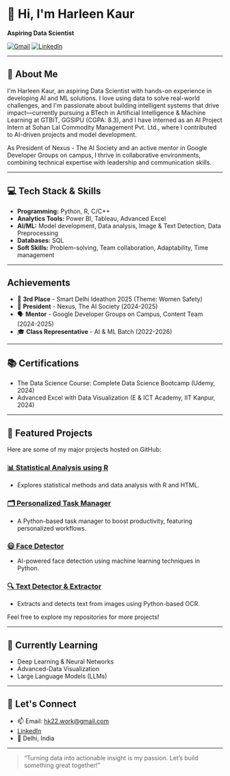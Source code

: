 # 👋 Hi, I'm Harleen Kaur

**Aspiring Data Scientist**

[![Gmail](https://img.shields.io/badge/Gmail-hk22.work@gmail.com-red?style=flat-square&logo=gmail)](mailto:hk22.work@gmail.com)
[![LinkedIn](https://img.shields.io/badge/LinkedIn-Connect-blue?style=flat-square&logo=linkedin)](https://www.linkedin.com/in/harleen-kaur-b94099257/) 

---

## 🚀 About Me

I'm Harleen Kaur, an aspiring Data Scientist with hands-on experience in developing AI and ML solutions. I love using data to solve real-world challenges, and I'm passionate about building intelligent systems that drive impact—currently pursuing a BTech in Artificial Intelligence & Machine Learning at GTBIT, GGSIPU (CGPA: 8.3), and I have interned as an AI Project Intern at Sohan Lal Commodity Management Pvt. Ltd., where I contributed to AI-driven projects and model development.

As President of Nexus - The AI Society and an active mentor in Google Developer Groups on campus, I thrive in collaborative environments, combining technical expertise with leadership and communication skills.

---

## 💻 Tech Stack & Skills

- **Programming:** Python, R,  C/C++
- **Analytics Tools:** Power BI, Tableau, Advanced Excel
- **AI/ML:** Model development, Data analysis, Image & Text Detection, Data Preprocessing
- **Databases:** SQL
- **Soft Skills:** Problem-solving, Team collaboration, Adaptability, Time management

---

## Achievements

- 🥉 **3rd Place** - Smart Delhi Ideathon 2025 (Theme: Women Safety)
- 🤝 **President** - Nexus, The AI Society (2024-2025)
- 🗣️ **Mentor** - Google Developer Groups on Campus, Content Team (2024-2025)
- 🎓 **Class Representative** - AI & ML Batch (2022-2026)

---

## 📚 Certifications

- The Data Science Course: Complete Data Science Bootcamp (Udemy, 2024)
- Advanced Excel with Data Visualization (E & ICT Academy, IIT Kanpur, 2024)

---

## 🔗 Featured Projects

Here are some of my major projects hosted on GitHub:

### [📊 Statistical Analysis using R](https://github.com/Hk-V1/Statistical-Analysis-using-R)
- Explores statistical methods and data analysis with R and HTML.

### [🗂️ Personalized Task Manager](https://github.com/Hk-V1/Personalized-Task-Manager)
- A Python-based task manager to boost productivity, featuring personalized workflows.

### [😃 Face Detector](https://github.com/Hk-V1/Face-Detector)
- AI-powered face detection using machine learning techniques in Python.

### [🔍 Text Detector & Extractor](https://github.com/Hk-V1/Text-Detector-Extractor)
- Extracts and detects text from images using Python-based OCR.

Feel free to explore my repositories for more projects!

---

## 🌱 Currently Learning

- Deep Learning & Neural Networks
- Advanced-Data Visualization
- Large Language Models (LLMs)

---

## 🤝 Let's Connect

- 📫 Email: hk22.work@gmail.com
- [LinkedIn](https://www.linkedin.com/in/harleen-kaur-b94099257/) 
- 📍 Delhi, India

---

> “Turning data into actionable insight is my passion. Let’s build something great together!”
